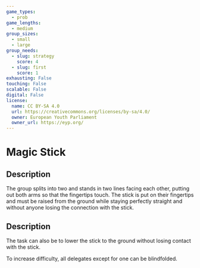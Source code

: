 ```yaml
---
game_types:
  - prob
game_lengths:
  - medium
group_sizes:
  - small
  - large
group_needs:
  - slug: strategy
    score: 4
  - slug: first
    score: 1
exhausting: False
touching: False
scalable: False
digital: False
license:
  name: CC BY-SA 4.0
  url: https://creativecommons.org/licenses/by-sa/4.0/
  owner: European Youth Parliament
  owner_url: https://eyp.org/
---
```

# Magic Stick

## Description
The group splits into two and stands in two lines facing each other, putting out both arms so that the fingertips touch. The stick is put on their fingertips and must be raised from the ground while staying perfectly straight and without anyone losing the connection with the stick.

## Description
The task can also be to lower the stick to the ground without losing contact with the stick.

To increase difficulty, all delegates except for one can be blindfolded.
